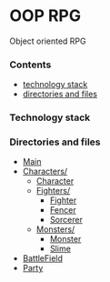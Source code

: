 # OOP RPG
Object oriented RPG

### Contents
* [technology stack](#technologystack)
* [directories and files](#directoriesandfiles)

### Technology stack

### Directories and files
- [Main]()
- [Characters/](Characters/)
  - [Character](Characters/Character.hpp)
  - [Fighters/](Characters/Fighters/)
    - [Fighter](Characters/Fighters/Fighter.hpp)
    - [Fencer](Characters/Fighters/Fencer.hpp)
    - [Sorcerer](Characters/Fighters/Sorcerer.hpp)
  - [Monsters/](Characters/Monsters/)
    - [Monster](Characters/Monsters/Monster.hpp)
    - [Slime](Characters/Monsters/Slime.hpp)
- [BattleField](./BattleField.hpp)
- [Party](./Party.hpp)

